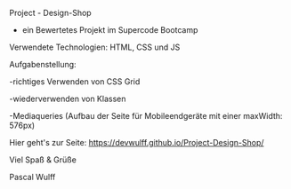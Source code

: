 Project - Design-Shop

- ein Bewertetes Projekt im Supercode Bootcamp

Verwendete Technologien: HTML, CSS und JS


Aufgabenstellung: 

-richtiges Verwenden von CSS Grid

-wiederverwenden von Klassen

-Mediaqueries (Aufbau der Seite für Mobileendgeräte mit einer maxWidth: 576px)

Hier geht's zur Seite: https://devwulff.github.io/Project-Design-Shop/

Viel Spaß & Grüße

Pascal Wulff
